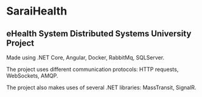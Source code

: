 # SaraiHealth

## eHealth System Distributed Systems University Project


Made using .NET Core, Angular, Docker, RabbitMq, SQLServer.

The project uses different communication protocols: HTTP requests, WebSockets, AMQP.

The project also makes uses of several .NET libraries: MassTransit, SignalR.
